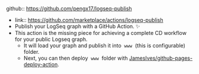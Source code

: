 github:: https://github.com/pengx17/logseq-publish

- link:: https://github.com/marketplace/actions/logseq-publish
- Publish your LogSeq graph with a GitHub Action. ✨
- This action is the missing piece for achieving a complete CD workflow for your public Logseq graph.
	- It will load your graph and publish it into  `www`  (this is configurable) folder.
	- Next, you can then deploy  `www`  folder with [JamesIves/github-pages-deploy-action](https://github.com/JamesIves/github-pages-deploy-action).
## [](https://github.com/pengx17/logseq-publish#example-logseq-graphs-published-with-this-action)